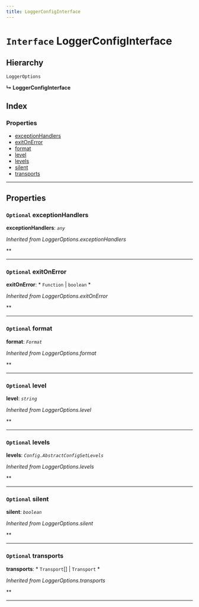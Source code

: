 ```yaml
---
title: LoggerConfigInterface
---
```


# `Interface` LoggerConfigInterface

## Hierarchy

 `LoggerOptions`

**↳ LoggerConfigInterface**

## Index

### Properties

* [exceptionHandlers](loggerconfiginterface#exceptionhandlers)
* [exitOnError](loggerconfiginterface#exitonerror)
* [format](loggerconfiginterface#format)
* [level](loggerconfiginterface#level)
* [levels](loggerconfiginterface#levels)
* [silent](loggerconfiginterface#silent)
* [transports](loggerconfiginterface#transports)

---

## Properties

<a id="exceptionhandlers"></a>

### `Optional` exceptionHandlers

**exceptionHandlers**: *`any`*

*Inherited from LoggerOptions.exceptionHandlers*

**

___
<a id="exitonerror"></a>

### `Optional` exitOnError

**exitOnError**: * `Function` &#124; `boolean`
*

*Inherited from LoggerOptions.exitOnError*

**

___
<a id="format"></a>

### `Optional` format

**format**: *`Format`*

*Inherited from LoggerOptions.format*

**

___
<a id="level"></a>

### `Optional` level

**level**: *`string`*

*Inherited from LoggerOptions.level*

**

___
<a id="levels"></a>

### `Optional` levels

**levels**: *`Config.AbstractConfigSetLevels`*

*Inherited from LoggerOptions.levels*

**

___
<a id="silent"></a>

### `Optional` silent

**silent**: *`boolean`*

*Inherited from LoggerOptions.silent*

**

___
<a id="transports"></a>

### `Optional` transports

**transports**: * `Transport`[] &#124; `Transport`
*

*Inherited from LoggerOptions.transports*

**

___

